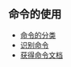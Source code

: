## 命令的使用

- [命令的分类](kinds_of_commands)
- [识别命令](identifying_commands)
- [获得命令文档](getting_command_documentation)
